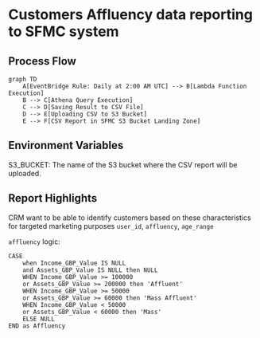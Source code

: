 # Customers Affluency data reporting to SFMC system
## Process Flow

```mermaid
graph TD
    A[EventBridge Rule: Daily at 2:00 AM UTC] --> B[Lambda Function Execution]
    B --> C[Athena Query Execution]
    C --> D[Saving Result to CSV File]
    D --> E[Uploading CSV to S3 Bucket]
    E --> F[CSV Report in SFMC S3 Bucket Landing Zone]
```

## Environment Variables
S3_BUCKET: The name of the S3 bucket where the CSV report will be uploaded.

## Report Highlights
CRM want to be able to identify customers based on these characteristics for targeted marketing purposes
`user_id`, `affluency`, `age_range`

`affluency` logic:
```
CASE
    when Income_GBP_Value IS NULL
    and Assets_GBP_Value IS NULL then NULL
    WHEN Income_GBP_Value >= 100000
    or Assets_GBP_Value >= 200000 then 'Affluent'
    WHEN Income_GBP_Value >= 50000
    or Assets_GBP_Value >= 60000 then 'Mass Affluent'
    WHEN Income_GBP_Value < 50000
    or Assets_GBP_Value < 60000 then 'Mass'
    ELSE NULL
END as Affluency
```
